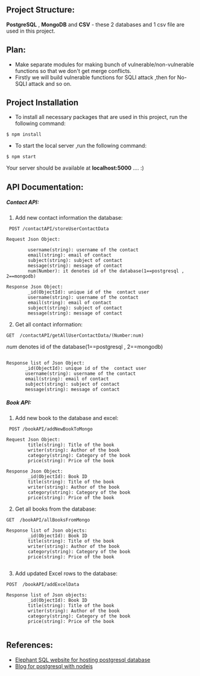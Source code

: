 ## Project Structure:
**PostgreSQL** , **MongoDB**  and **CSV** - these 2  databases and 1 csv file are used in this project.

## Plan:
- Make separate modules for making bunch of vulnerable/non-vulnerable functions so that we don't get merge conflicts.
- Firstly we will build vulnerable functions for SQLI attack ,then for No-SQLI attack and so on.




## Project Installation

- To install all necessary packages that are used in this project, run the following command:

```
$ npm install  
```

- To start the local server ,run the following command:

```
$ npm start   
```
Your server should be available at  **localhost:5000** .... :)

## API Documentation:
##### Contact API:

1) Add new contact information the database:
```
 POST /contactAPI/storeUserContactData
```
```
Request Json Object:
        
        username(string): username of the contact
        email(string): email of contact
        subject(string): subject of contact
        message(string): message of contact
        num(Number): it denotes id of the database(1==postgresql , 2==mongodb)

Response Json Object:
        _id(ObjectId): unique id of the  contact user
        username(string): username of the contact
        email(string): email of contact
        subject(string): subject of contact
        message(string): message of contact
```

2) Get all contact information:
```
GET  /contactAPI/getAllUserContactData/(Number:num)
```
*num* denotes id of the database(1==postgresql , 2==mongodb)
 ```

Response list of Json Object:
        _id(ObjectId): unique id of the  contact user
        username(string): username of the contact
        email(string): email of contact
        subject(string): subject of contact
        message(string): message of contact

```

##### Book API:

1) Add new book to the database and excel:
```
 POST /bookAPI/addNewBookToMongo
```
```
Request Json Object:
        title(string): Title of the book
        writer(string): Author of the book
        category(string): Category of the book
        price(string): Price of the book

Response Json Object:
        _id(ObjectId): Book ID
        title(string): Title of the book
        writer(string): Author of the book
        category(string): Category of the book
        price(string): Price of the book

```
2) Get all books from the database:
```
GET  /bookAPI/allBooksFromMongo
```
```
Response list of Json objects:
        _id(ObjectId): Book ID
        title(string): Title of the book
        writer(string): Author of the book
        category(string): Category of the book
        price(string): Price of the book


```
3) Add updated Excel rows to the database:
```
POST  /bookAPI/addExcelData
```
```
Response list of Json objects:
        _id(ObjectId): Book ID
        title(string): Title of the book
        writer(string): Author of the book
        category(string): Category of the book
        price(string): Price of the book


```

## References:
- [Elephant SQL website for hosting postgresql database](https://api.elephantsql.com/console/3f6ad4f0-8f78-49d4-9ff7-651a1d885eba/details)
- [Blog for postgresql with nodejs](https://node-postgres.com/features/connecting)
